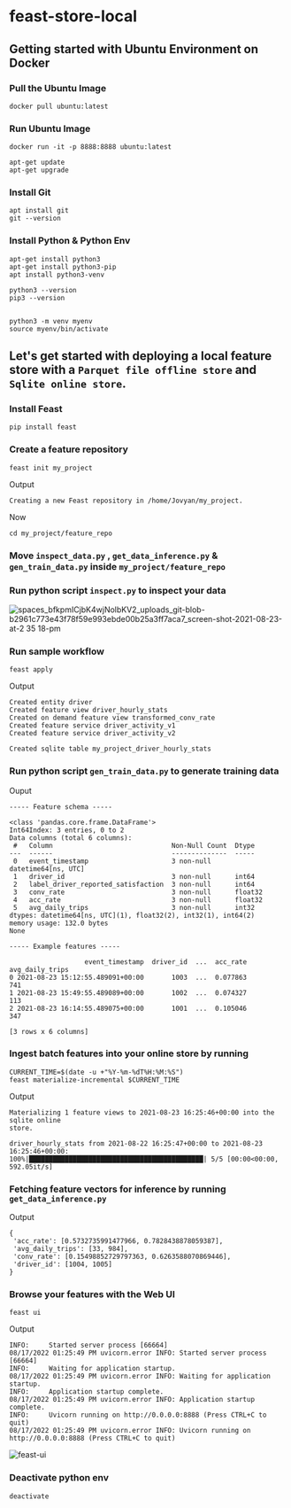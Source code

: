 # feast-store-local

## Getting started with Ubuntu Environment on Docker

### Pull the Ubuntu Image
```
docker pull ubuntu:latest
```
### Run Ubuntu Image
```
docker run -it -p 8888:8888 ubuntu:latest

apt-get update
apt-get upgrade
```

### Install Git
```
apt install git
git --version

```

### Install Python & Python Env
```
apt-get install python3
apt-get install python3-pip
apt install python3-venv

python3 --version
pip3 --version


python3 -m venv myenv
source myenv/bin/activate

```

## Let's get started with deploying a local feature store with a `Parquet file offline store` and `Sqlite online store`.

### Install Feast
`pip install feast`

###  Create a feature repository
`feast init my_project`

Output

`Creating a new Feast repository in /home/Jovyan/my_project.`

Now

`cd my_project/feature_repo`

### Move `inspect_data.py` , `get_data_inference.py` & `gen_train_data.py` inside `my_project/feature_repo`

### Run python script `inspect.py` to inspect your data

![spaces_bfkpmICjbK4wjNolbKV2_uploads_git-blob-b2961c773e43f78f59e993ebde00b25a3ff7aca7_screen-shot-2021-08-23-at-2 35 18-pm](https://user-images.githubusercontent.com/22353843/222173075-3932fb8d-1b7c-40cc-9c0c-561ac7d4a752.png)

### Run sample workflow

`feast apply`

Output 
```
Created entity driver
Created feature view driver_hourly_stats
Created on demand feature view transformed_conv_rate
Created feature service driver_activity_v1
Created feature service driver_activity_v2

Created sqlite table my_project_driver_hourly_stats
```

### Run python script `gen_train_data.py` to generate training data

Ouput

```
----- Feature schema -----

<class 'pandas.core.frame.DataFrame'>
Int64Index: 3 entries, 0 to 2
Data columns (total 6 columns):
 #   Column                              Non-Null Count  Dtype
---  ------                              --------------  -----
 0   event_timestamp                     3 non-null      datetime64[ns, UTC]
 1   driver_id                           3 non-null      int64
 2   label_driver_reported_satisfaction  3 non-null      int64
 3   conv_rate                           3 non-null      float32
 4   acc_rate                            3 non-null      float32
 5   avg_daily_trips                     3 non-null      int32
dtypes: datetime64[ns, UTC](1), float32(2), int32(1), int64(2)
memory usage: 132.0 bytes
None

----- Example features -----

                   event_timestamp  driver_id  ...  acc_rate  avg_daily_trips
0 2021-08-23 15:12:55.489091+00:00       1003  ...  0.077863              741
1 2021-08-23 15:49:55.489089+00:00       1002  ...  0.074327              113
2 2021-08-23 16:14:55.489075+00:00       1001  ...  0.105046              347

[3 rows x 6 columns]

```

### Ingest batch features into your online store by running 

```
CURRENT_TIME=$(date -u +"%Y-%m-%dT%H:%M:%S")
feast materialize-incremental $CURRENT_TIME
```
Output

```
Materializing 1 feature views to 2021-08-23 16:25:46+00:00 into the sqlite online
store.

driver_hourly_stats from 2021-08-22 16:25:47+00:00 to 2021-08-23 16:25:46+00:00:
100%|████████████████████████████████████████████| 5/5 [00:00<00:00, 592.05it/s]
```

### Fetching feature vectors for inference by running `get_data_inference.py`
Output 

```
{
 'acc_rate': [0.5732735991477966, 0.7828438878059387],
 'avg_daily_trips': [33, 984],
 'conv_rate': [0.15498852729797363, 0.6263588070869446],
 'driver_id': [1004, 1005]
}
```

### Browse your features with the Web UI 

`feast ui`

Output

```
INFO:     Started server process [66664]
08/17/2022 01:25:49 PM uvicorn.error INFO: Started server process [66664]
INFO:     Waiting for application startup.
08/17/2022 01:25:49 PM uvicorn.error INFO: Waiting for application startup.
INFO:     Application startup complete.
08/17/2022 01:25:49 PM uvicorn.error INFO: Application startup complete.
INFO:     Uvicorn running on http://0.0.0.0:8888 (Press CTRL+C to quit)
08/17/2022 01:25:49 PM uvicorn.error INFO: Uvicorn running on http://0.0.0.0:8888 (Press CTRL+C to quit)
```
![feast-ui](https://user-images.githubusercontent.com/22353843/222175774-02150d8e-16f4-42a1-98a1-50238798a416.jpg)

### Deactivate python env
```
deactivate

```
